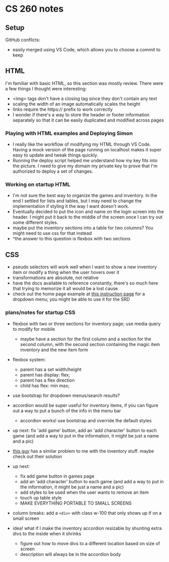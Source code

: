 # CS 260 notes

## Setup
GitHub conflicts:
 - easily merged using VS Code, which allows you to choose a commit to keep

## HTML
I'm familiar with basic HTML, so this section was mostly review. There were a few things I thought were interesting:
- \<img> tags don't have a closing tag since they don't contain any text
- scaling the width of an image automatically scales the height
- links require the https:// prefix to work correctly
- I wonder if there's a way to store the header or footer information separately so that it can be easily duplicated and modified across pages
### Playing with HTML examples and Deploying Simon
- I really like the workflow of modifying my HTML through VS Code. Having a mock version of the page running on localhost makes it super easy to update and tweak things quickly.
- Running the deploy script helped me understand how my key fits into the picture. I need to give my domain my private key to prove that I'm authorized to deploy a set of changes.
### Working on startup HTML
- I'm not sure the best way to organize the games and inventory. In the end I settled for lists and tables, but I may need to change the implementation if styling it the way I want doesn't work.
- Eventually decided to put the icon and name on the login screen into the header. I might put it back to the middle of the screen once I can try out some different styles.
- maybe put the inventory sections into a table for two columns? You might need to use css for that instead
- ^the answer to this question is flexbox with two sections

## CSS
- pseudo selectors will work well when I want to show a new inventory item or modify a thing when the user hovers over it
- transformations are absolute, not relative
- have the docs available to reference constantly, there's so much here that trying to memorize it all would be a lost cause
- check out the home page example at [this instruction page](https://github.com/webprogramming260/.github/blob/main/profile/css/practice/practice.md) for a dropdown menu; you might be able to use it for the SRD

### plans/notes for startup CSS
- flexbox with two or three sections for inventory page; use media query to modify for mobile
    - maybe have a section for the first column and a section for the second column, with the second section containing the magic item inventory and the new item form
- flexbox system:
    - parent has a set width/height
    - parent has display: flex;
    - parent has a flex direction
    - child has flex: min max;
- use bootstrap for dropdown menus/search results?
- accordion would be super useful for inventory items, if you can figure out a way to put a bunch of the info in the menu bar
    - accordion works! use bootstrap and override the default styles
- up next: fix 'add game' button, add an 'add character' button to each game (and add a way to put in the information, it might be just a name and a pic)

- [this guy](https://forum.bootstrapstudio.io/t/i-want-to-do-a-table-with-accordion-rows/10261) has a similar problem to me with the inventory stuff. maybe check out their solution
- up next:
    - fix add game button in games page
    - add an 'add character' button to each game (and add a way to put in the information, it might be just a name and a pic)
    - add styles to be used when the user wants to remove an item
    - touch up table style
    - MAKE EVERYTHING PORTABLE TO SMALL SCREENS

- column breaks: add a `<div>` with class w-100 that only shows up if on a small screen
- idea! what if I make the inventory accordion resizable by shunting extra divs to the inside when it shrinks
    - figure out how to move divs to a different location based on size of screen
    - description will always be in the accordion body